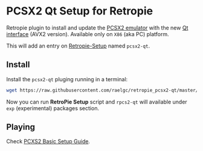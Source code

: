 # PCSX2 Qt Setup for Retropie

Retropie plugin to install and update the [PCSX2 emulator](https://pcsx2.net) with the new [Qt interface](https://www.reddit.com/r/emulation/comments/uvf7cd/pcsx2_first_public_qt_release_is_now_available/) (AVX2 version). Available only on `X86` (aka PC) platform.

This will add an entry on [Retropie-Setup](https://github.com/RetroPie/RetroPie-Setup) named `pcsx2-qt`.

## Install

Install the `pcsx2-qt` pluging running in a terminal:

```bash
wget https://raw.githubusercontent.com/raelgc/retropie_pcsx2-qt/master/pcsx2-qt.sh -O ~/RetroPie-Setup/scriptmodules/emulators/pcsx2-qt.sh
```

Now you can run **RetroPie Setup** script and `rpcs2-qt` will available under `exp` (experimental) packages section.

## Playing

Check [PCXS2 Basic Setup Guide](https://pcsx2.net/guides/basic-setup/).
